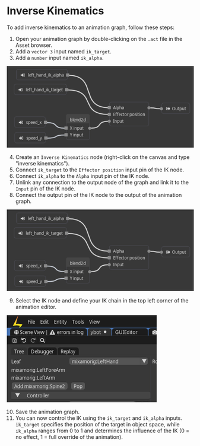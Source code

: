 # Inverse Kinematics

To add inverse kinematics to an animation graph, follow these steps:

1. Open your animation graph by double-clicking on the `.act` file in the Asset browser.
2. Add a `vector 3` input named `ik_target`.
3. Add a `number` input named `ik_alpha`.

![IK](../images/animation/ik0.png)

4. Create an `Inverse Kinematics` node (right-click on the canvas and type "inverse kinematics").
5. Connect `ik_target` to the `Effector position` input pin of the IK node.
6. Connect `ik_alpha` to the `Alpha` input pin of the IK node.
7. Unlink any connection to the output node of the graph and link it to the `Input` pin of the IK node.
8. Connect the output pin of the IK node to the output of the animation graph.

![IK](../images/animation/ik0.png)

9. Select the IK node and define your IK chain in the top left corner of the animation editor.

![IK](../images/animation/ik2.png)

10. Save the animation graph.
11. You can now control the IK using the `ik_target` and `ik_alpha` inputs. `ik_target` specifies the position of the target in object space, while `ik_alpha` ranges from 0 to 1 and determines the influence of the IK (0 = no effect, 1 = full override of the animation).
